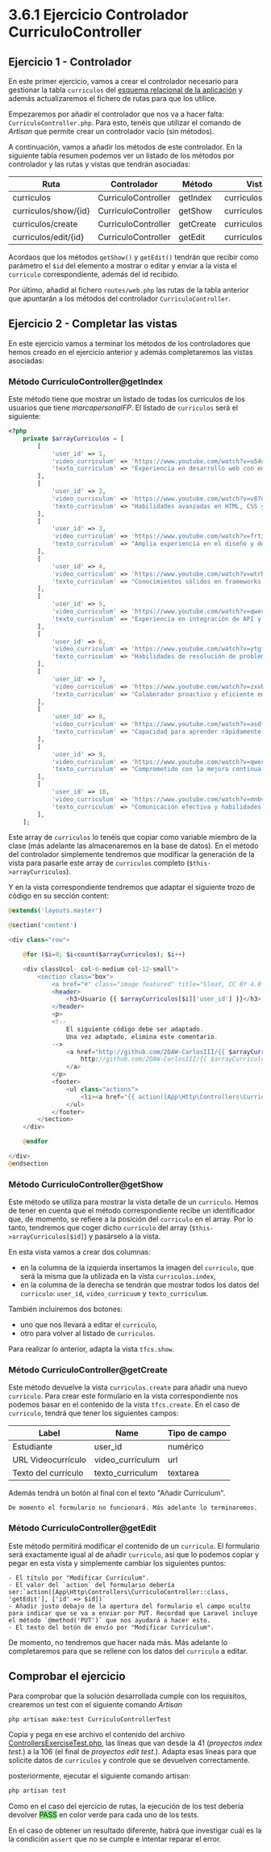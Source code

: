 # 3.6.1 Ejercicio Controlador CurriculoController

## Ejercicio 1 - Controlador

En este primer ejercicio, vamos a crear el controlador necesario para gestionar la tabla `curriculos` del [esquema relacional de la aplicación](https://raw.githubusercontent.com/2DAW-CarlosIII/marcapersonalFP_REA/master/documentos/marcapersonalFP.drawio.png) y además actualizaremos el fichero de rutas para que los utilice.

Empezaremos por añadir el controlador que nos va a hacer falta: `CurriculoController.php`. Para esto, tenéis que utilizar el comando de _Artisan_ que permite crear un controlador vacío (sin métodos).

A continuación, vamos a añadir los métodos de este controlador. En la siguiente tabla resumen podemos ver un listado de los métodos por controlador y las rutas y vistas que tendrán asociadas:

Ruta | Controlador | Método | Vista
-----|--|----|--
curriculos | CurriculoController | getIndex | curriculos.index
curriculos/show/{id} | CurriculoController | getShow | curriculos.show
curriculos/create | CurriculoController | getCreate | curriculos.create
curriculos/edit/{id} | CurriculoController | getEdit | curriculos.edit

Acordaos que los métodos `getShow()` y `getEdit()` tendrán que recibir como parámetro el `$id` del elemento a mostrar o editar y enviar a la vista el `curriculo` correspondiente, además del id recibido.

Por último, añadid al fichero `routes/web.php` las rutas de la tabla anterior que apuntarán a los métodos del controlador `CurriculoController`.

## Ejercicio 2 - Completar las vistas

En este ejercicio vamos a terminar los métodos de los controladores que hemos creado en el ejercicio anterior y además completaremos las vistas asociadas:

### Método CurriculoController@getIndex

Este método tiene que mostrar un listado de todas los curriculos de los usuarios que tiene _marcapersonalFP_. El listado de `curriculos` será el siguiente:

```php
<?php
    private $arrayCurriculos = [
        [
            'user_id' => 1,
            'video_curriculum' => 'https://www.youtube.com/watch?v=u54uern',
            'texto_curriculum' => "Experiencia en desarrollo web con enfoque en tecnologías front-end.",
        ],
        [
            'user_id' => 2,
            'video_curriculum' => 'https://www.youtube.com/watch?v=v87dfg2',
            'texto_curriculum' => "Habilidades avanzadas en HTML, CSS y JavaScript.",
        ],
        [
            'user_id' => 3,
            'video_curriculum' => 'https://www.youtube.com/watch?v=frt32qe',
            'texto_curriculum' => "Amplia experiencia en el diseño y desarrollo de interfaces de usuario.",
        ],
        [
            'user_id' => 4,
            'video_curriculum' => 'https://www.youtube.com/watch?v=wtrh2we',
            'texto_curriculum' => "Conocimientos sólidos en frameworks front-end como React y Vue.",
        ],
        [
            'user_id' => 5,
            'video_curriculum' => 'https://www.youtube.com/watch?v=qwer123',
            'texto_curriculum' => "Experiencia en integración de API y consumo de servicios web.",
        ],
        [
            'user_id' => 6,
            'video_curriculum' => 'https://www.youtube.com/watch?v=ytgfd32',
            'texto_curriculum' => "Habilidades de resolución de problemas y pensamiento lógico.",
        ],
        [
            'user_id' => 7,
            'video_curriculum' => 'https://www.youtube.com/watch?v=zxvbn23',
            'texto_curriculum' => "Colaborador proactivo y eficiente en entornos de trabajo en equipo.",
        ],
        [
            'user_id' => 8,
            'video_curriculum' => 'https://www.youtube.com/watch?v=asdf456',
            'texto_curriculum' => "Capacidad para aprender rápidamente nuevas tecnologías y conceptos.",
        ],
        [
            'user_id' => 9,
            'video_curriculum' => 'https://www.youtube.com/watch?v=qwerty78',
            'texto_curriculum' => "Comprometido con la mejora continua y el desarrollo profesional.",
        ],
        [
            'user_id' => 10,
            'video_curriculum' => 'https://www.youtube.com/watch?v=mnbvc90',
            'texto_curriculum' => "Comunicación efectiva y habilidades interpersonales.",
        ],
    ];

```

Este array de `curriculos` lo tenéis que copiar como variable miembro de la clase (más adelante las almacenaremos en la base de datos). En el método del controlador simplemente tendremos que modificar la generación de la vista para pasarle este array de `curriculos` completo (`$this->arrayCurriculos`).

Y en la vista correspondiente tendremos que adaptar el siguiente trozo de código en su sección content:

```php
@extends('layouts.master')

@section('content')

<div class="row">

    @for ($i=0; $i<count($arrayCurriculos); $i++)

    <div classUcol- col-6-medium col-12-small">
        <section class="box">
            <a href="#" class="image featured" title="SleaY, CC BY 4.0 &lt;https://creativecommons.org/licenses/by/4.0&gt;, via Wikimedia Commons"><img width="256" alt="Curriculum-vitae-warning-icon" src="https://upload.wikimedia.org/wikipedia/commons/thumb/9/9f/Curriculum-vitae-warning-icon.svg/256px-Curriculum-vitae-warning-icon.svg.png"></a>
            <header>
                <h3>Usuario {{ $arrayCurriculos[$i]['user_id'] }}</h3>
            </header>
            <p>
            <!--
                El siguiente código debe ser adaptado.
                Una vez adaptado, elimina este comentario.
            -->
                <a href="http://github.com/2DAW-CarlosIII/{{ $arrayCurriculos[$i]['dominio'] }}"> 
                    http://github.com/2DAW-CarlosIII/{{ $arrayCurriculos[$i]['dominio'] }}
                </a>
            </p>
            <footer>
                <ul class="actions">
                    <li><a href="{{ action([App\Http\Controllers\CurriculoController::class, 'getShow'], ['id' => $i] ) }}" class="button alt">Más info</a></li>
                </ul>
            </footer>
        </section>
    </div>

    @endfor

</div>
@endsection
```

### Método CurriculoController@getShow

Este método se utiliza para mostrar la vista detalle de un `curriculo`. Hemos de tener en cuenta que el método correspondiente recibe un identificador que, de momento, se refiere a la posición del `curriculo` en el array. Por lo tanto, tendremos que coger dicho `curriculo` del array (`$this->arrayCurriculos[$id]`) y pasárselo a la vista.

En esta vista vamos a crear dos columnas:

- en la columna de la izquierda insertamos la imagen del `curriculo`, que será la misma que la utilizada en la vista `curriculos.index`,
- en la columna de la derecha se tendrán que mostrar todos los datos del `curriculo`: `user_id`, `video_curricuum` y `texto_curriculum`.

También incluiremos dos botones:

- uno que nos llevará a editar el `curriculo`,
- otro para volver al listado de `curriculos`.

Para realizar lo anterior, adapta la vista `tfcs.show`.

### Método CurriculoController@getCreate

Este método devuelve la vista `curriculos.create` para añadir una nuevo `curriculo`. Para crear este formulario en la vista correspondiente nos podemos basar en el contenido de la vista `tfcs.create`. En el caso de `curriculo`, tendrá que tener los siguientes campos:

Label | Name | Tipo de campo
------|------|--------------
Estudiante | user_id | numérico
URL Videocurrículo | video_currículum | url
Texto del currículo | texto_curriculum | textarea

Además tendrá un botón al final con el texto "Añadir Currículum".

    De momento el formulario no funcionará. Más adelante lo terminaremos.

### Método CurriculoController@getEdit

Este método permitirá modificar el contenido de un `curriculo`. El formulario será exactamente igual al de añadir `curriculo`, así que lo podemos copiar y pegar en esta vista y simplemente cambiar los siguientes puntos:

    - El título por "Modificar Currículum".
    - El valor del `action` del formulario debería ser:`action([App\Http\Controllers\CurriculoController::class, 'getEdit'], ['id' => $id])`
    - Añadir justo debajo de la apertura del formulario el campo oculto para indicar que se va a enviar por PUT. Recordad que Laravel incluye el método `@method('PUT')` que nos ayudará a hacer esto.
    - El texto del botón de envío por "Modificar Currículum".

De momento, no tendremos que hacer nada más. Más adelante lo completaremos para que se rellene con los datos del `curriculo` a editar.

## Comprobar el ejercicio

Para comprobar que la solución desarrollada cumple con los requisitos, crearemos un test con el siguiente comando _Artisan_

```bash
php artisan make:test CurriculoControllerTest
```

Copia y pega en ese archivo el contenido del archivo [ControllersExerciseTest.php](./materiales/ejercicios-laravel/tests/Feature/ControllersExerciseTest.php), las líneas que van desde la 41 (_proyectos index test._) a la 106 (el final de _proyectos edit test._).
Adapta esas líneas para que solicite datos de `curriculos` y controle que se devuelven correctamente.

posteriormente, ejecutar el siguiente comando artisan:

```bash
php artisan test
```

Como en el caso del ejercicio de rutas, la ejecución de los test debería devolver <span style="background-color: lightgreen">PASS</span> en color verde para cada uno de los tests.

En el caso de obtener un resultado diferente, habrá que investigar cuál es la la condición `assert` que no se cumple e intentar reparar el error.